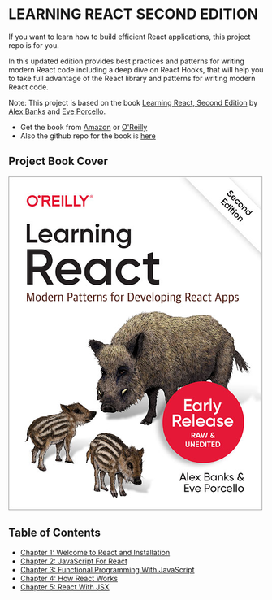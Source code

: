 # LEARNING REACT SECOND EDITION
If you want to learn how to build efficient React applications, this project repo is for you. 

In this updated edition provides best practices and patterns for writing modern React code including a deep dive on React Hooks, that will help you to take full advantage of the React library and patterns for writing modern React code.

Note: This project is based on the book [Learning React, Second Edition](https://www.packtpub.com/web-development/learning-react-second-edition) by [Alex Banks](https://www.linkedin.com/in/alex-banks-3b3b3b1/) and [Eve Porcello](https://www.linkedin.com/in/eveporcello/).

- Get the book from [Amazon](https://www.amazon.com/Learning-React-Modern-Patterns-Developers/dp/1492051721) or [O'Reilly](https://www.oreilly.com/library/view/learning-react-second/9781492051725/)
- Also the github repo for the book is [here](https://github.com/MoonHighway/learning-react/blob/second-edition/README.md)

## Project Book Cover
![Learning React, Second Edition](./assets/learning-react.jpg)

## Table of Contents
- [Chapter 1: Welcome to React and Installation](./chapter-01/README.md)
- [Chapter 2: JavaScript For React](./chapter-02)
- [Chapter 3: Functional Programming With JavaScript](./chapter-03/)
- [Chapter 4: How React Works](./chapter-04/)
- [Chapter 5: React With JSX](./chapter-05/)
